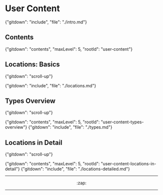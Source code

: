 # User Content
{"gitdown": "include", "file": "./intro.md"}

## Contents
{"gitdown": "contents", "maxLevel": 5, "rootId": "user-content"}

## Locations: Basics
{"gitdown": "scroll-up"}

{"gitdown": "include", "file": "./locations.md"}

## Types Overview
{"gitdown": "scroll-up"}

{"gitdown": "contents", "maxLevel": 5, "rootId": "user-content-types-overview"}
{"gitdown": "include", "file": "./types.md"}

## Locations in Detail
{"gitdown": "scroll-up"}

{"gitdown": "contents", "maxLevel": 5, "rootId": "user-content-locations-in-detail"}
{"gitdown": "include", "file": "./locations-detailed.md"}

---

<p align="center">
:zap:
</p>

---
